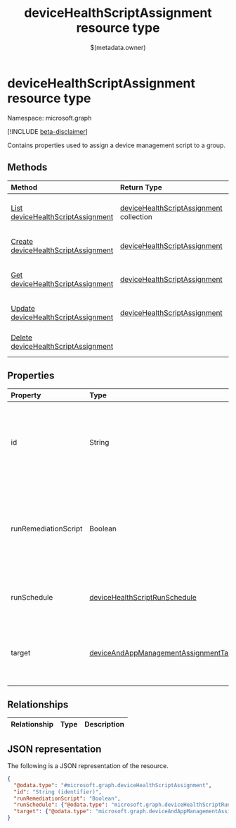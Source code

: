 ﻿---
title: "deviceHealthScriptAssignment resource type"
description: "Contains properties used to assign a device management script to a group."
localization_priority: Normal
author: "$(metadata.owner)"
ms.prod: "microsoft-identity-platform"
doc_type: "resourcePageType"
---

# deviceHealthScriptAssignment resource type

Namespace: microsoft.graph

[!INCLUDE [beta-disclaimer](../../includes/beta-disclaimer.md)]

Contains properties used to assign a device management script to a group.

## Methods

| Method                                                                                      | Return Type                                                                       | Description                                                                 |
| :------------------------------------------------------------------------------------------ | :-------------------------------------------------------------------------------- | :-------------------------------------------------------------------------- |
| [List deviceHealthScriptAssignment](../api/intune-devicehealthscriptassignment-list.md)     | [deviceHealthScriptAssignment](intune-deviceHealthScriptAssignment.md) collection | List properties and relationships of a deviceHealthScriptAssignment object. |
| [Create deviceHealthScriptAssignment](../api/intune-devicehealthscriptassignment-create.md) | [deviceHealthScriptAssignment](intune-deviceHealthScriptAssignment.md)            | Create a new deviceHealthScriptAssignment object.                           |
| [Get deviceHealthScriptAssignment](../api/intune-devicehealthscriptassignment-get.md)       | [deviceHealthScriptAssignment](intune-deviceHealthScriptAssignment.md)            | Read properties and relationships of a deviceHealthScriptAssignment object. |
| [Update deviceHealthScriptAssignment](../api/intune-devicehealthscriptassignment-update.md) | [deviceHealthScriptAssignment](intune-deviceHealthScriptAssignment.md)            | Update the properties of a deviceHealthScriptAssignment object.             |
| [Delete deviceHealthScriptAssignment](../api/intune-devicehealthscriptassignment-delete.md) |                                                                                   | Delete a deviceHealthScriptAssignment object.                               |

## Properties

| Property             | Type                                                                                             | Description                                                                                                |
| :------------------- | :----------------------------------------------------------------------------------------------- | :--------------------------------------------------------------------------------------------------------- |
| id                   | String                                                                                           | Key of the device health script assignment entity. This property is read-only. Read-only.                  |
| runRemediationScript | Boolean                                                                                          | Determine whether we want to run detection script only or run both detection script and remediation script |
| runSchedule          | [deviceHealthScriptRunSchedule](../resources/devicehealthscriptrunschedule.md)                   | Script run schedule for the target group                                                                   |
| target               | [deviceAndAppManagementAssignmentTarget](../resources/deviceandappmanagementassignmenttarget.md) | The Azure Active Directory group we are targeting the script to                                            |

## Relationships

| Relationship | Type | Description |
| :----------- | :--- | :---------- |

## JSON representation

The following is a JSON representation of the resource.

<!-- {
  "blockType": "resource",
  "keyProperty": "id",
  "@odata.type": "microsoft.graph.deviceHealthScriptAssignment",
  "baseType": "microsoft.graph.entity",
  "openType": False
}
-->

```json
{
  "@odata.type": "#microsoft.graph.deviceHealthScriptAssignment",
  "id": "String (identifier)",
  "runRemediationScript": "Boolean",
  "runSchedule": {"@odata.type": "microsoft.graph.deviceHealthScriptRunSchedule"},
  "target": {"@odata.type": "microsoft.graph.deviceAndAppManagementAssignmentTarget"}
}
```